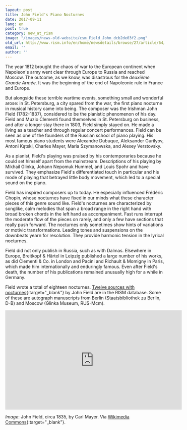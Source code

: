 ```yaml
---
layout: post
title: John Field's Piano Nocturnes
date: 2017-09-11
lang: en
post: true
category: new_at_rism
image: "/images/news-old-website/csm_Field_John_dcb2de03f2.png"
old_url: http://www.rism.info/en/home/newsdetails/browse/27/article/64/john-fields-piano-nocturnes.html
email: ''
author: ''
---
```


The year 1812 brought the chaos of war to the European continent when Napoleon's army went clear through Europe to Russia and reached Moscow. The outcome, as we know, was disastrous for the _deuxième Grande Armée_. It was the beginning of the end of Napoleonic rule in France and Europe.

But alongside these terrible wartime events, something small and wonderful arose: in St. Petersburg, a city spared from the war, the first piano nocturne in musical history came into being. The composer was the Irishman John Field (1782-1837), considered to be the pianistic phenomenon of his day. Field and Muzio Clementi found themselves in St. Petersburg on business, and after a longer stay there in 1803, Field simply stayed on. He made a living as a teacher and through regular concert performances. Field can be seen as one of the founders of the Russian school of piano playing. His most famous piano students were Alexandre Dubuque, Aleksander Gurilyov, Antoni Kątski, Charles Mayer, Maria Szymanowska, and Alexey Verstovsky.

As a pianist, Field's playing was praised by his contemporaries because he could set himself apart from the mainstream. Descriptions of his playing by Mikhail Glinka, Johann Nepomuk Hummel, and Louis Spohr and have survived. They emphasize Field's differentiated touch in particular and his mode of playing that betrayed little body movement, which led to a special sound on the piano.

Field has inspired composers up to today. He especially influenced Frédéric Chopin, whose nocturnes have fixed in our minds what these character pieces of this genre sound like. Field's nocturnes are characterized by songlike, calm melodies that span a broad range in the right hand with broad broken chords in the left hand as accompaniment. Fast runs interrupt the moderate flow of the pieces on rarely, and only a few have sections that really push forward. The nocturnes only sometimes show hints of variations or motivic transformations. Leading tones and suspensions on the downbeats yearn for resolution. They provide harmonic tension in the lyrical nocturnes.

Field did not only publish in Russia, such as with Dalmas. Elsewhere in Europe, Breitkopf & Härtel in Leipzig published a large number of his works, as did Clementi & Co. in London and Pacini and Richault & Momigny in Paris, which made him internationally and enduringly famous. Even after Field's death, the number of his publications remained unusually high for a while in Germany.

Field wrote a total of eighteen nocturnes. [Twelve sources with nocturnes](https://opac.rism.info/search?View=rism&author=field&title=nocturnes&Language=en){:target="_blank"} by John Field are in the RISM database. Some of these are autograph manuscripts from Berlin (Staatsbibliothek zu Berlin, D-B) and Moscow (Glinka Museum, RUS-Mcm).

<iframe width="560" height="315" src="https://www.youtube.com/embed/MPFv7FyuSlI" frameborder="0" allowfullscreen></iframe>


_Image_: John Field, circa 1835, by Carl Mayer. Via [Wikimedia Commons](https://commons.wikimedia.org/wiki/File:John_Field.png){:target="_blank"}.
